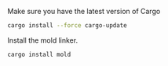 Make sure you have the latest version of Cargo

```bash
cargo install --force cargo-update
```

Install the mold linker.

```bash
cargo install mold
```